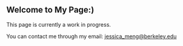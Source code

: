 ## Welcome to My Page:)

This page is currently a work in progress. 

You can contact me through my email: jessica_meng@berkeley.edu
